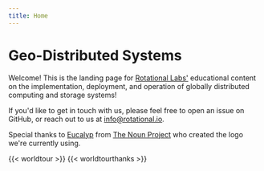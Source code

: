 ```yaml
---
title: Home
---
```


# Geo-Distributed Systems

Welcome! This is the landing page for [Rotational Labs'](https://rotational.io/) educational content on the implementation, deployment, and operation of globally distributed computing and storage systems!

If you'd like to get in touch with us, please feel free to open an issue on GitHub, or reach out to us at info@rotational.io.

Special thanks to [Eucalyp](https://thenounproject.com/eucalyp/) from [The Noun Project](https://thenounproject.com/) who created the logo we're currently using.

{{< worldtour >}}
{{< worldtourthanks >}}